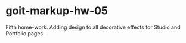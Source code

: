 # goit-markup-hw-05
Fifth home-work. Adding design to all decorative effects for Studio and Portfolio pages.
